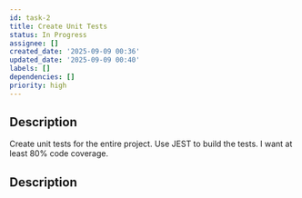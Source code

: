 ```yaml
---
id: task-2
title: Create Unit Tests
status: In Progress
assignee: []
created_date: '2025-09-09 00:36'
updated_date: '2025-09-09 00:40'
labels: []
dependencies: []
priority: high
---
```


## Description

Create unit tests for the entire project. 
Use JEST to build the tests.
I want at least 80% code coverage.
## Description
